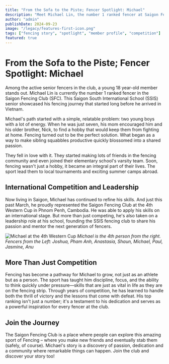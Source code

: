 ```yaml
---
title: "From the Sofa to the Piste; Fencer Spotlight: Michael"
description: "Meet Michael Lin, the number 1 ranked fencer at Saigon Fencing Club. This 18-year-old SSIS senior shares his inspiring journey from sibling rivalry to international competition."
author: "admin"
publishDate: 2024-09-23
image: "/legacy/features-first-icon.png"
tags: ["fencing story", "spotlight", "member profile", "competition"]
featured: true
---
```


# From the Sofa to the Piste; Fencer Spotlight: Michael

Among the active senior fencers in the club, a young 18 year-old member stands out. Michael Lin is currently the number 1 ranked fencer in the Saigon Fencing Club (SFC). This Saigon South International School (SSIS) senior showcased his fencing journey that started long before he arrived in Vietnam.

Michael's path started with a simple, relatable problem: two young boys with a lot of energy. When he was just seven, his mom encouraged him and his older brother, Nick, to find a hobby that would keep them from fighting at home. Fencing turned out to be the perfect solution. What began as a way to make sibling squabbles productive quickly blossomed into a shared passion.

They fell in love with it. They started making lots of friends in the fencing community and even joined their elementary school's varsity team. Soon, fencing wasn't just a hobby, it became an integral part of their lives. The sport lead them to local tournaments and exciting summer camps abroad.

## International Competition and Leadership

Now living in Saigon, Michael has continued to refine his skills. And just this past March, he proudly represented the Saigon Fencing Club at the 4th Western Cup in Phnom Penh, Cambodia. He was able to apply his skills on an international stage. But more than just competing, he's also taken on a leadership role at his school, founding the SSIS fencing club to share his passion and mentor the next generation of fencers.

![Michael at the 4th Western Cup](https://placeholder-image-url.com/michael-western-cup.jpg)
*Michael is the 4th person from the right.*  
*Fencers from the Left: Joshua, Pham Anh, Anastasia, Shaun, Michael, Paul, Jasmine, Anu*

## More Than Just Competition

Fencing has become a pathway for Michael to grow, not just as an athlete but as a person. The sport has taught him discipline, focus, and the ability to think quickly under pressure—skills that are just as vital in life as they are on the fencing strip. Through years of competition, he has learned to handle both the thrill of victory and the lessons that come with defeat. His top ranking isn't just a number; it's a testament to his dedication and serves as a powerful inspiration for every fencer at the club.

## Join the Journey

The Saigon Fencing Club is a place where people can explore this amazing sport of Fencing – where you make new friends and eventually stab them (safely, of course). Michael's story is a discovery of passion, dedication and a community where remarkable things can happen. Join the club and discover your story too!